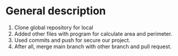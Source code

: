 # General description

1. Clone global repository for local
2. Added other files with program for calculate area and perimeter.
3. Used commits and push for secure our project.
4. After all, merge main branch with other branch and pull request.
